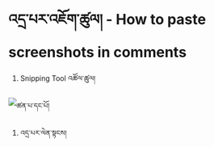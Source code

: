 
# འདྲ་པར་འཇོག་ཚུལ། - How to paste screenshots in comments

1. Snipping Tool འཚོལ་ཚུལ། 

![ཚན་པ་དང་པོ།](https://user-images.githubusercontent.com/109784146/210301194-1b9034a6-b6b1-4f7a-a85e-a194abbc41e8.png)

1. འདྲ་པར་ལེན་སྟངས། 
